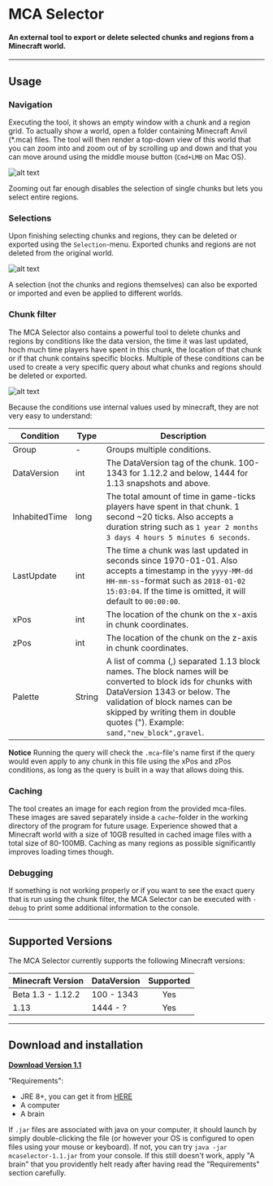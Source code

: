 # MCA Selector
#### An external tool to export or delete selected chunks and regions from a Minecraft world.
---

## Usage
### Navigation
Executing the tool, it shows an empty window with a chunk and a region grid. To actually show a world, open a folder containing Minecraft Anvil (\*.mca) files. The tool will then render a top-down view of this world that you can zoom into and zoom out of by scrolling up and down and that you can move around using the middle mouse button (```Cmd+LMB``` on Mac OS).

![alt text](https://raw.githubusercontent.com/Querz/mcaselector/assets/assets/mca_selector_default.png "MCA Selector window showing chunk and region grid")

Zooming out far enough disables the selection of single chunks but lets you select entire regions.

### Selections
Upon finishing selecting chunks and regions, they can be deleted or exported using the ```Selection```-menu. Exported chunks and regions are not deleted from the original world.

![alt text](https://raw.githubusercontent.com/Querz/mcaselector/assets/assets/mca_selector_selections.png "MCA Selector window showing chunk and region selection export")

A selection (not the chunks and regions themselves) can also be exported or imported and even be applied to different worlds.

### Chunk filter
The MCA Selector also contains a powerful tool to delete chunks and regions by conditions like the data version, the time it was last updated, hoch much time players have spent in this chunk, the location of that chunk or if that chunk contains specific blocks. Multiple of these conditions can be used to create a very specific query about what chunks and regions should be deleted or exported.

![alt text](https://raw.githubusercontent.com/Querz/mcaselector/assets/assets/mca_selector_filter_chunks.png "MCA Selector window showing the chunk filter")

Because the conditions use internal values used by minecraft, they are not very easy to understand:

| Condition | Type | Description |
| --------- | ----- | ----------- |
| Group | - | Groups multiple conditions. |
| DataVersion | int | The DataVersion tag of the chunk. 100-1343 for 1.12.2 and below, 1444 for 1.13 snapshots and above. |
| InhabitedTime | long | The total amount of time in game-ticks players have spent in that chunk. 1 second ~20 ticks. Also accepts a duration string such as ```1 year 2 months 3 days 4 hours 5 minutes 6 seconds```. |
| LastUpdate | int | The time a chunk was last updated in seconds since 1970-01-01. Also accepts a timestamp in the ```yyyy-MM-dd HH-mm-ss```-format such as ```2018-01-02 15:03:04```. If the time is omitted, it will default to ```00:00:00```. |
| xPos | int | The location of the chunk on the x-axis in chunk coordinates. |
| zPos | int | The location of the chunk on the z-axis in chunk coordinates. |
| Palette | String | A list of comma (,) separated 1.13 block names. The block names will be converted to block ids for chunks with DataVersion 1343 or below. The validation of block names can be skipped by writing them in double quotes ("). Example: ```sand,"new_block",gravel```.|

**Notice**
Running the query will check the ```.mca```-file's name first if the query would even apply to any chunk in this file using the xPos and zPos conditions, as long as the query is built in a way that allows doing this.

### Caching
The tool creates an image for each region from the provided mca-files. These images are saved separately inside a ```cache```-folder in the working directory of the program for future usage. Experience showed that a Minecraft world with a size of 10GB resulted in cached image files with a total size of 80-100MB. Caching as many regions as possible significantly improves loading times though.

### Debugging
If something is not working properly or if you want to see the exact query that is run using the chunk filter, the MCA Selector can be executed with ```-debug``` to print some additional information to the console.

---
## Supported Versions
The MCA Selector currently supports the following Minecraft versions:

| Minecraft Version | DataVersion | Supported |
| ----------------- | ----------- | :-------: |
| Beta 1.3 - 1.12.2 | 100 - 1343  | Yes       |
| 1.13              | 1444 - ?    | Yes       |

---

## Download and installation

[**Download Version 1.1**](https://github.com/Querz/mcaselector/releases/download/1.1/mcaselector-1.1.jar)

"Requirements":
* JRE 8+, you can get it from [HERE](http://www.oracle.com/technetwork/java/javase/downloads/jre8-downloads-2133155.html)
* A computer
* A brain

If ```.jar``` files are associated with java on your computer, it should launch by simply double-clicking the file (or however your OS is configured to open files using your mouse or keyboard). If not, you can try ```java -jar mcaselector-1.1.jar``` from your console. If this still doesn't work, apply "A brain" that you providently helt ready after having read the "Requirements" section carefully.
